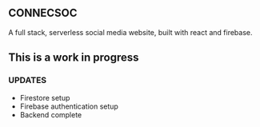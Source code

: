 ## CONNECSOC

A full stack, serverless social media website, built with react and firebase.

## This is a work in progress
### UPDATES
* Firestore setup
* Firebase authentication setup
* Backend complete
